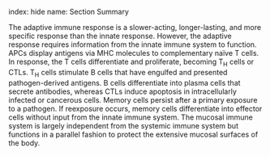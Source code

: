 index: hide
name: Section Summary

The adaptive immune response is a slower-acting, longer-lasting, and more specific response than the innate response. However, the adaptive response requires information from the innate immune system to function. APCs display antigens via MHC molecules to complementary naïve T cells. In response, the T cells differentiate and proliferate, becoming T<sub>H</sub> cells or CTLs. T<sub>H</sub> cells stimulate B cells that have engulfed and presented pathogen-derived antigens. B cells differentiate into plasma cells that secrete antibodies, whereas CTLs induce apoptosis in intracellularly infected or cancerous cells. Memory cells persist after a primary exposure to a pathogen. If reexposure occurs, memory cells differentiate into effector cells without input from the innate immune system. The mucosal immune system is largely independent from the systemic immune system but functions in a parallel fashion to protect the extensive mucosal surfaces of the body.
